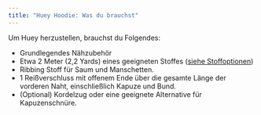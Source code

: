 ```yaml
---
title: "Huey Hoodie: Was du brauchst"
---
```


Um Huey herzustellen, brauchst du Folgendes:

- Grundlegendes Nähzubehör
- Etwa 2 Meter (2,2 Yards) eines geeigneten Stoffes ([siehe Stoffoptionen](/docs/designs/huey/fabric))
- Ribbing Stoff für Saum und Manschetten.
- 1 Reißverschluss mit offenem Ende über die gesamte Länge der vorderen Naht, einschließlich Kapuze und Bund.
- (Optional) Kordelzug oder eine geeignete Alternative für Kapuzenschnüre.
